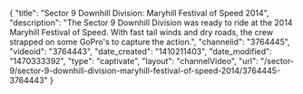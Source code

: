 {
    "title": "Sector 9 Downhill Division: Maryhill Festival of Speed 2014",
    "description": "The Sector 9 Downhill Division was ready to ride at the 2014 Maryhill Festival of Speed. With fast tail winds and dry roads, the crew strapped on some GoPro's to capture the action.",
    "channelid": "3764445",
    "videoid": "3764443",
    "date_created": "1410211403",
    "date_modified": "1470333392",
    "type": "captivate",
    "layout": "channelVideo",
    "url": "\/sector-9\/sector-9-downhill-division-maryhill-festival-of-speed-2014\/3764445-3764443"
}